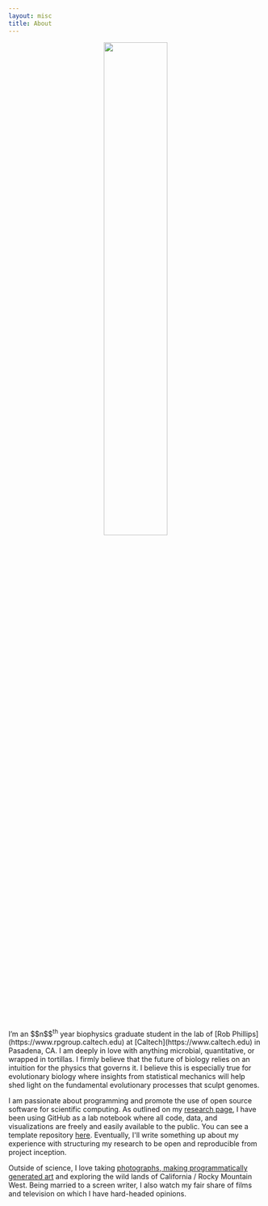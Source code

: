 ```yaml
---
layout: misc
title: About
---
```


<center>
<div>
<img style="width: 50%; border-radius: 10px; border: 0px solid;" src="{{site.github_url}}/assets/img/jericocoara.jpg">
</div>
</center>
I’m an $$n$$<sup>th</sup> year biophysics graduate student in the lab of [Rob
Phillips](https://www.rpgroup.caltech.edu) at [Caltech](https://www.caltech.edu)
in Pasadena, CA. I am deeply in love with anything microbial,
quantitative, or wrapped in tortillas. I firmly believe that the future of
biology relies on an intuition for the physics that governs it. I believe this
is especially true for evolutionary biology where insights from statistical
mechanics will help shed light on the fundamental evolutionary processes that
sculpt genomes.

I am passionate about programming and promote the use of open source software
for scientific computing. As outlined on my [research
page]({{site.github_url}}/research/research.html), I have been using GitHub as a
lab notebook where all code, data, and visualizations are freely and easily
available to the public. You can see a template repository
[here](https://www.github.com/gchure/reproducible_resarch). Eventually, I'll
write something up about my experience with structuring my research to be open
and reproducible from project inception. 

Outside of science, I love taking [photographs, making programmatically
generated art](https://www.gchure.github.io/photography) and exploring the wild
lands of California / Rocky Mountain West. Being married to a
screen writer, I also watch my fair share of films and television on which I
have hard-headed opinions.
